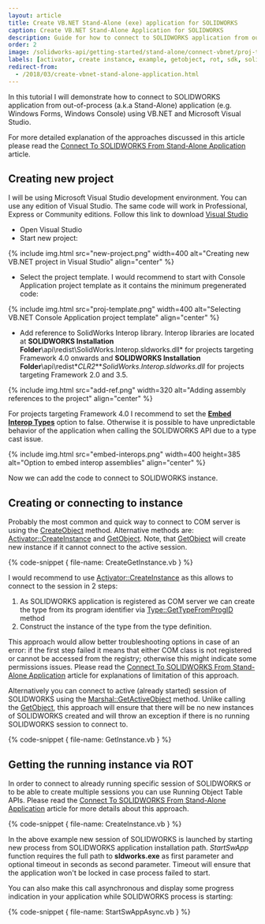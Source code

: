 ```yaml
---
layout: article
title: Create VB.NET Stand-Alone (exe) application for SOLIDWORKS
caption: Create VB.NET Stand-Alone Application for SOLIDWORKS
description: Guide for how to connect to SOLIDWORKS application from out-of-process (a.k.a Stand-Alone) application (e.g. Windows Forms, Windows Console) using VB.NET and Microsoft Visual Studio
order: 2
image: /solidworks-api/getting-started/stand-alone/connect-vbnet/proj-template.png
labels: [activator, create instance, example, getobject, rot, sdk, solidworks api, vb.net]
redirect-from:
  - /2018/03/create-vbnet-stand-alone-application.html
---
```

In this tutorial I will demonstrate how to connect to SOLIDWORKS application from out-of-process (a.k.a Stand-Alone) application (e.g. Windows Forms, Windows Console) using VB.NET and Microsoft Visual Studio.

For more detailed explanation of the approaches discussed in this article please read the [Connect To SOLIDWORKS From Stand-Alone Application](/solidworks-api/getting-started/stand-alone/) article.

## Creating new project

I will be using Microsoft Visual Studio development environment. You can use any edition of Visual Studio. The same code will work in Professional, Express or Community editions. Follow this link to download [Visual Studio](https://www.visualstudio.com/vs/community/)  

* Open Visual Studio
* Start new project:

{% include img.html src="new-project.png" width=400 alt="Creating new VB.NET project in Visual Studio" align="center" %}

* Select the project template. I would recommend to start with Console Application project template as it contains the minimum pregenerated code:

{% include img.html src="proj-template.png" width=400 alt="Selecting VB.NET Console Application project template" align="center" %}

* Add reference to SolidWorks Interop library. Interop libraries are located at **SOLIDWORKS Installation Folder**\api\redist\SolidWorks.Interop.sldworks.dll* for projects targeting Framework 4.0 onwards and **SOLIDWORKS Installation Folder**\api\redist\**CLR2**\**SolidWorks.Interop.sldworks.dll* for projects targeting Framework 2.0 and 3.5.

{% include img.html src="add-ref.png" width=320 alt="Adding assembly references to the project" align="center" %}

For projects targeting Framework 4.0 I recommend to set the **[Embed Interop Types](https://docs.microsoft.com/en-us/dotnet/framework/interop/type-equivalence-and-embedded-interop-types)** option to false.
Otherwise it is possible to have unpredictable behavior of the application when calling the SOLIDWORKS API due to a type cast issue.  

{% include img.html src="embed-interops.png" width=400 height=385 alt="Option to embed interop assemblies" align="center" %}

Now we can add the code to connect to SOLIDWORKS instance.  

## Creating or connecting to instance

Probably the most common and quick way to connect to COM server is using the [CreateObject](https://msdn.microsoft.com/en-us/library/microsoft.visualbasic.interaction.createobject(v=vs.110).aspx) method.
Alternative methods are: [Activator::CreateInstance](https://msdn.microsoft.com/en-us/library/system.activator.createinstance(v=vs.110).aspx) and [GetObject](https://msdn.microsoft.com/en-us/library/microsoft.visualbasic.interaction.getobject(v=vs.110).aspx). Note, that [GetObject](https://msdn.microsoft.com/en-us/library/microsoft.visualbasic.interaction.getobject(v=vs.110).aspx) will create new instance if it cannot connect to the active session.  

{% code-snippet { file-name: CreateGetInstance.vb } %}
  
I would recommend to use [Activator::CreateInstance](https://msdn.microsoft.com/en-us/library/system.activator.createinstance(v=vs.110).aspx) as this allows to connect to the session in 2 steps:  

1. As SOLIDWORKS application is registered as COM server we can create the type from its program identifier via [Type::GetTypeFromProgID](https://msdn.microsoft.com/en-us/library/system.type.gettypefromprogid(v=vs.110).aspx) method
1. Construct the instance of the type from the type definition.  

This approach would allow better troubleshooting options in case of an error: if the first step failed it means that either COM class is not registered or cannot be accessed from the registry; otherwise this might indicate some permissions issues.
Please read the [Connect To SOLIDWORKS From Stand-Alone Application](/solidworks-api/getting-started/stand-alone#method-a---activator-and-progid) article for explanations of limitation of this approach.  

Alternatively you can connect to active (already started) session of SOLIDWORKS using the [Marshal::GetActiveObject](https://msdn.microsoft.com/en-us/library/system.runtime.interopservices.marshal.getactiveobject(v=vs.110).aspx) method. Unlike calling the [GetObject](https://msdn.microsoft.com/en-us/library/microsoft.visualbasic.interaction.getobject(v=vs.110).aspx), this approach will ensure that  there will be no new instances of SOLIDWORKS created and will throw an exception if there is no running SOLIDWORKS session to connect to.

{% code-snippet { file-name: GetInstance.vb } %}

## Getting the running instance via ROT

In order to connect to already running specific session of SOLIDWORKS or to be able to create multiple sessions you can use Running Object Table APIs.
Please read the [Connect To SOLIDWORKS From Stand-Alone Application](/solidworks-api/getting-started/stand-alone#method-b---running-object-table-rot) article for more details about this approach.

{% code-snippet { file-name: CreateInstance.vb } %}

In the above example new session of SOLIDWORKS is launched by starting new process from SOLIDWORKS application installation path.
*StartSwApp* function requires the full path to **sldworks.exe** as first parameter and optional timeout in seconds as second parameter.
Timeout will ensure that the application won't be locked in case process failed to start.  

You can also make this call asynchronous and display some progress indication in your application while SOLIDWORKS process is starting:

{% code-snippet { file-name: StartSwAppAsync.vb } %}
